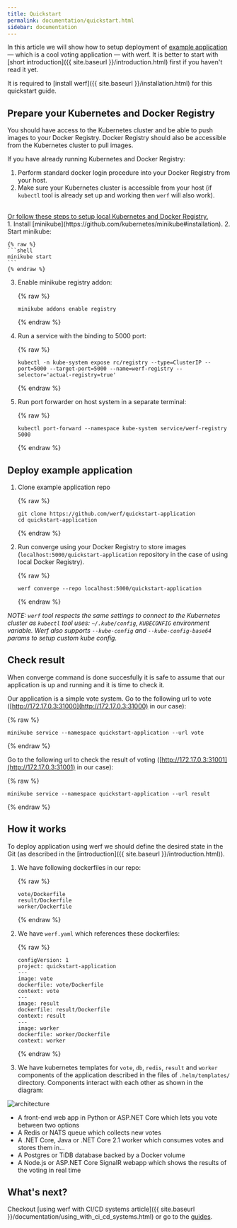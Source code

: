 ```yaml
---
title: Quickstart
permalink: documentation/quickstart.html
sidebar: documentation
---
```


In this article we will show how to setup deployment of [example application](https://github.com/werf/quickstart-application) — which is a cool voting application — with werf. It is better to start with [short introduction]({{ site.baseurl }}/introduction.html) first if you haven't read it yet.

It is required to [install werf]({{ site.baseurl }}/installation.html) for this quickstart guide.

## Prepare your Kubernetes and Docker Registry

You should have access to the Kubernetes cluster and be able to push images to your Docker Registry. Docker Registry should also be accessible from the Kubernetes cluster to pull images.

If you have already running Kubernetes and Docker Registry:

 1. Perform standard docker login procedure into your Docker Registry from your host.
 2. Make sure your Kubernetes cluster is accessible from your host (if `kubectl` tool is already set up and working then `werf` will also work).

<br>

<div class="details">
<div id="details_link">
<a href="javascript:void(0)" class="details__summary">Or follow these steps to setup local Kubernetes and Docker Registry.</a>
</div>
<div class="details__content" markdown="1">
 1. Install [minikube](https://github.com/kubernetes/minikube#installation).
 2. Start minikube:

    {% raw %}
    ```shell
    minikube start
    ```
    {% endraw %}

 3. Enable minikube registry addon:

    {% raw %}
    ```shell
    minikube addons enable registry
    ```
    {% endraw %}

 4. Run a service with the binding to 5000 port:

    {% raw %}
    ```shell
    kubectl -n kube-system expose rc/registry --type=ClusterIP --port=5000 --target-port=5000 --name=werf-registry --selector='actual-registry=true'
    ```
    {% endraw %}

 5. Run port forwarder on host system in a separate terminal:

    {% raw %}
    ```shell
    kubectl port-forward --namespace kube-system service/werf-registry 5000
    ```
    {% endraw %}
</div>
</div>

## Deploy example application

 1. Clone example application repo

    {% raw %}
    ```shell
    git clone https://github.com/werf/quickstart-application
    cd quickstart-application
    ```
    {% endraw %}

 2. Run converge using your Docker Registry to store images (`localhost:5000/quickstart-application` repository in the case of using local Docker Registry).

    {% raw %}
    ```shell
    werf converge --repo localhost:5000/quickstart-application
    ```
    {% endraw %}

_NOTE: `werf` tool respects the same settings to connect to the Kubernetes cluster as `kubectl` tool uses: `~/.kube/config`, `KUBECONFIG` environment variable. Werf also supports `--kube-config` and `--kube-config-base64` params to setup custom kube config._

## Check result

When converge command is done succesfully it is safe to assume that our application is up and running and it is time to check it.

Our application is a simple vote system. Go to the following url to vote ([http://172.17.0.3:31000](http://172.17.0.3:31000) in our case):

{% raw %}
```
minikube service --namespace quickstart-application --url vote
```
{% endraw %}

Go to the following url to check the result of voting ([http://172.17.0.3:31001](http://172.17.0.3:31001) in our case):

{% raw %}
```
minikube service --namespace quickstart-application --url result
```
{% endraw %}

## How it works

To deploy application using werf we should define the desired state in the Git (as described in the [introduction]({{ site.baseurl }}/introduction.html)).

 1. We have following dockerfiles in our repo:

    {% raw %}
    ```
    vote/Dockerfile
    result/Dockerfile
    worker/Dockerfile
    ```
    {% endraw %}

 2. We have `werf.yaml` which references these dockerfiles:

    {% raw %}
    ```
    configVersion: 1
    project: quickstart-application
    ---
    image: vote
    dockerfile: vote/Dockerfile
    context: vote
    ---
    image: result
    dockerfile: result/Dockerfile
    context: result
    ---
    image: worker
    dockerfile: worker/Dockerfile
    context: worker
    ```
    {% endraw %}

 3. We have kubernetes templates for `vote`, `db`, `redis`, `result` and `worker` components of the application described in the files of `.helm/templates/` directory. Components interact with each other as shown in the diagram:

  ![architecture](https://raw.githubusercontent.com/werf/quickstart-application/master/architecture.png)

   - A front-end web app in Python or ASP.NET Core which lets you vote between two options
   - A Redis or NATS queue which collects new votes
   - A .NET Core, Java or .NET Core 2.1 worker which consumes votes and stores them in…
   - A Postgres or TiDB database backed by a Docker volume
   - A Node.js or ASP.NET Core SignalR webapp which shows the results of the voting in real time

## What's next?

Checkout [using werf with CI/CD systems article]({{ site.baseurl }}/documentation/using_with_ci_cd_systems.html) or go to the [guides](https://ru.werf.io/applications_guide_ru).

